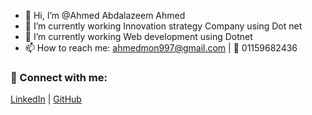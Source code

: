 - 👋 Hi, I’m @Ahmed Abdalazeem Ahmed
- 👀 I’m currently working Innovation strategy Company using Dot net
- 🌱 I’m currently working Web development using Dotnet
- 📫 How to reach me: [ahmedmon997@gmail.com](mailto:ahmedmon997@gmail.com) | 📱 01159682436
### 🔗 Connect with me:
[LinkedIn](http://www.linkedin.com/in/ahmed-abd-alazeem-13b7441bb) | [GitHub](https://github.com/AhmedAbdalazeem2007) 
